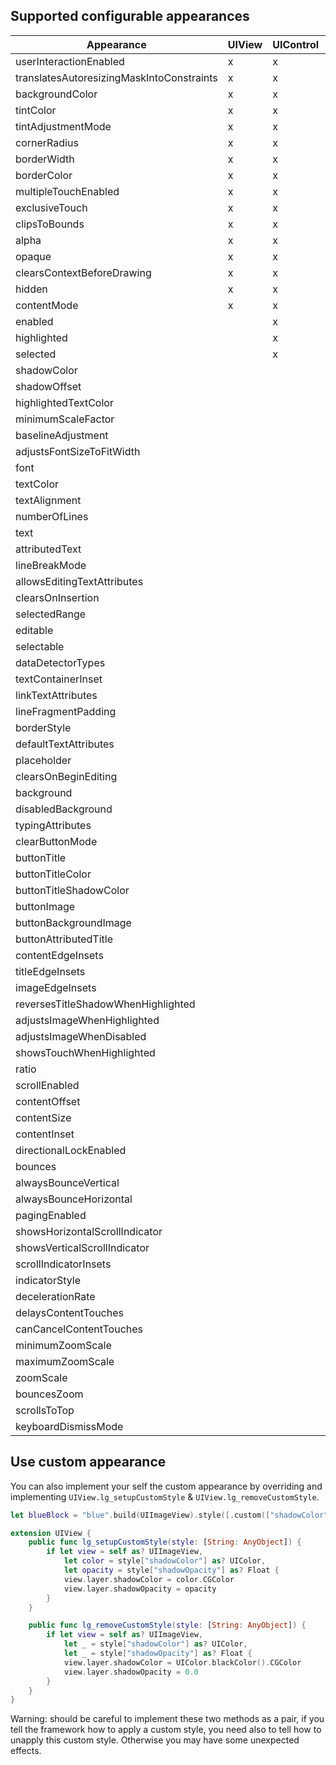 ## Supported configurable appearances
Appearance | UIView | UIControl | UILabel | UITextView | UITextField | UIButton | UIImageView | UIScrollView
------------ | ------------- | ------------- | ------------- | ------------- | ------------- | ------------- | ------------- | -------------
userInteractionEnabled | x | x | x | x | x | x | x | x
translatesAutoresizingMaskIntoConstraints | x | x | x | x | x | x | x | x
backgroundColor | x | x | x | x | x | x | x | x
tintColor | x | x | x | x | x | x | x | x
tintAdjustmentMode | x | x | x | x | x | x | x | x
cornerRadius | x | x | x | x | x | x | x | x
borderWidth | x | x | x | x | x | x | x | x
borderColor | x | x | x | x | x | x | x | x
multipleTouchEnabled | x | x | x | x | x | x | x | x
exclusiveTouch | x | x | x | x | x | x | x | x
clipsToBounds | x | x | x | x | x | x | x | x
alpha | x | x | x | x | x | x | x | x
opaque | x | x | x | x | x | x | x | x
clearsContextBeforeDrawing | x | x | x | x | x | x | x | x
hidden | x | x | x | x | x | x | x | x
contentMode | x | x | x | x | x | x | x | x
enabled |  | x | x |  |  |  |  | 
highlighted |  | x | x |  |  |  |  | 
selected |  | x |  |  |  |  |  | 
shadowColor |  |  | x |  |  |  |  | 
shadowOffset |  |  | x |  |  |  |  | 
highlightedTextColor |  |  | x |  |  |  |  | 
minimumScaleFactor |  |  | x |  |  |  |  | 
baselineAdjustment |  |  | x |  |  |  |  | 
adjustsFontSizeToFitWidth |  |  | x |  | x |  |  | 
font |  |  | x | x | x |  |  | 
textColor |  |  | x | x | x |  |  | 
textAlignment |  |  | x | x | x |  |  | 
numberOfLines |  |  | x | x |  |  |  | 
text |  |  | x | x | x |  |  | 
attributedText |  |  | x | x | x |  |  | 
lineBreakMode |  |  | x | x |  |  |  | 
allowsEditingTextAttributes |  |  |  | x | x |  |  | 
clearsOnInsertion |  |  |  | x | x |  |  | 
selectedRange |  |  |  | x |  |  |  | 
editable |  |  |  | x |  |  |  | 
selectable |  |  |  | x |  |  |  | 
dataDetectorTypes |  |  |  | x |  |  |  | 
textContainerInset |  |  |  | x |  |  |  | 
linkTextAttributes |  |  |  | x |  |  |  | 
lineFragmentPadding |  |  |  | x |  |  |  | 
borderStyle |  |  |  |  | x |  |  | 
defaultTextAttributes |  |  |  |  | x |  |  | 
placeholder |  |  |  |  | x |  |  | 
clearsOnBeginEditing |  |  |  |  | x |  |  | 
background |  |  |  |  | x |  |  | 
disabledBackground |  |  |  |  | x |  |  | 
typingAttributes |  |  |  |  | x |  |  | 
clearButtonMode |  |  |  |  | x |  |  | 
buttonTitle |  |  |  |  |  | x |  | 
buttonTitleColor |  |  |  |  |  | x |  | 
buttonTitleShadowColor |  |  |  |  |  | x |  | 
buttonImage |  |  |  |  |  | x |  | 
buttonBackgroundImage |  |  |  |  |  | x |  | 
buttonAttributedTitle |  |  |  |  |  | x |  | 
contentEdgeInsets |  |  |  |  |  | x |  | 
titleEdgeInsets |  |  |  |  |  | x |  | 
imageEdgeInsets |  |  |  |  |  | x |  | 
reversesTitleShadowWhenHighlighted |  |  |  |  |  | x |  | 
adjustsImageWhenHighlighted |  |  |  |  |  | x |  | 
adjustsImageWhenDisabled |  |  |  |  |  | x |  | 
showsTouchWhenHighlighted |  |  |  |  |  | x |  | 
ratio |  |  |  |  |  |  | x | 
scrollEnabled |  |  |  |  |  |  |  | x
contentOffset |  |  |  |  |  |  |  | x
contentSize |  |  |  |  |  |  |  | x
contentInset |  |  |  |  |  |  |  | x
directionalLockEnabled |  |  |  |  |  |  |  | x
bounces |  |  |  |  |  |  |  | x
alwaysBounceVertical |  |  |  |  |  |  |  | x
alwaysBounceHorizontal |  |  |  |  |  |  |  | x
pagingEnabled |  |  |  |  |  |  |  | x
showsHorizontalScrollIndicator |  |  |  |  |  |  |  | x
showsVerticalScrollIndicator |  |  |  |  |  |  |  | x
scrollIndicatorInsets |  |  |  |  |  |  |  | x
indicatorStyle |  |  |  |  |  |  |  | x
decelerationRate |  |  |  |  |  |  |  | x
delaysContentTouches |  |  |  |  |  |  |  | x
canCancelContentTouches |  |  |  |  |  |  |  | x
minimumZoomScale |  |  |  |  |  |  |  | x
maximumZoomScale |  |  |  |  |  |  |  | x
zoomScale |  |  |  |  |  |  |  | x
bouncesZoom |  |  |  |  |  |  |  | x
scrollsToTop |  |  |  |  |  |  |  | x
keyboardDismissMode |  |  |  |  |  |  |  | x

## Use custom appearance

You can also implement your self the custom appearance by overriding and implementing `UIView.lg_setupCustomStyle` & `UIView.lg_removeCustomStyle`.

```swift
let blueBlock = "blue".build(UIImageView).style([.custom(["shadowColor": UIColor.brownColor(), "shadowOpacity": 1.0])])

extension UIView {
    public func lg_setupCustomStyle(style: [String: AnyObject]) {
        if let view = self as? UIImageView,
            let color = style["shadowColor"] as? UIColor,
            let opacity = style["shadowOpacity"] as? Float {
            view.layer.shadowColor = color.CGColor
            view.layer.shadowOpacity = opacity
        }
    }

    public func lg_removeCustomStyle(style: [String: AnyObject]) {
        if let view = self as? UIImageView,
            let _ = style["shadowColor"] as? UIColor,
            let _ = style["shadowOpacity"] as? Float {
            view.layer.shadowColor = UIColor.blackColor().CGColor
            view.layer.shadowOpacity = 0.0
        }
    }
}

```

Warning: should be careful to implement these two methods as a pair, if you tell the framework how to apply a custom style, you need also to tell how to unapply this custom style. Otherwise you may have some unexpected effects.